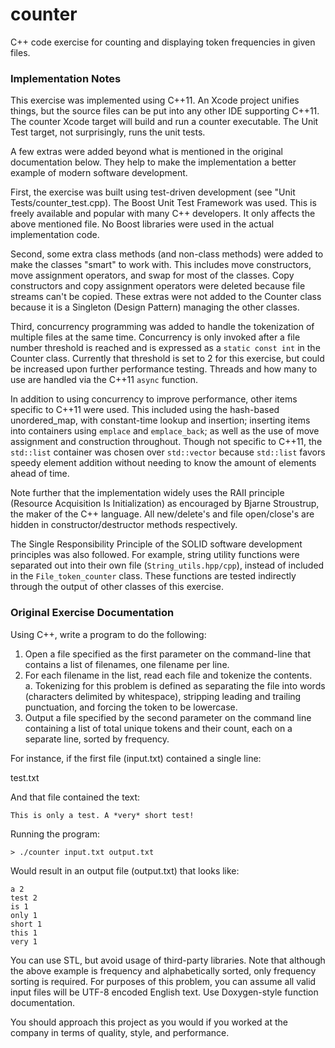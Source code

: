 # counter
C++ code exercise for counting and displaying token frequencies in given files. 

### Implementation Notes
This exercise was implemented using C++11. An Xcode project unifies things, but the source files can be put into any other IDE supporting C++11. The counter Xcode target will build and run a counter executable. The Unit Test target, not surprisingly, runs the unit tests. 

A few extras were added beyond what is mentioned in the original documentation below. They help to make the implementation a better example of modern software development. 

First, the exercise was built using test-driven development (see "Unit Tests/counter_test.cpp). The Boost Unit Test Framework was used. This is freely available and popular with many C++ developers. It only affects the above mentioned file. No Boost libraries were used in the actual implementation code. 

Second, some extra class methods (and non-class methods) were added to make the classes "smart" to work with. This includes move constructors, move assignment operators, and swap for most of the classes. Copy constructors and copy assignment operators were deleted because file streams can't be copied. These extras were not added to the Counter class because it is a Singleton (Design Pattern) managing the other classes.  

Third, concurrency programming was added to handle the tokenization of multiple files at the same time. Concurrency is only invoked after a file number threshold is reached and is expressed as a `static const int` in the Counter class. Currently that threshold is set to 2 for this exercise, but could be increased upon further performance testing. Threads and how many to use are handled via the C++11 `async` function.

In addition to using concurrency to improve performance, other items specific to C++11 were used. This included using the hash-based unordered_map,  with constant-time lookup and insertion; inserting items into containers using `emplace` and `emplace_back`; as well as the use of move assignment and construction throughout. Though not specific to C++11, the `std::list` container was chosen over `std::vector` because `std::list` favors speedy element addition without needing to know the amount of elements ahead of time. 

Note further that the implementation widely uses the RAII principle (Resource Acquisition Is Initialization) as encouraged by Bjarne Stroustrup, the maker of the C++ language. All new/delete's and file open/close's are hidden in constructor/destructor methods respectively.

The Single Responsibility Principle of the SOLID software development principles was also followed. For example, string utility functions were separated out into their own file (`String_utils.hpp/cpp`), instead of included in the `File_token_counter` class. These functions are tested indirectly through the output of other classes of this exercise. 

### Original Exercise Documentation

Using C++, write a program to do the following:

1. Open a file specified as the first parameter on the command-line that contains a list of
filenames, one filename per line.
2. For each filename in the list, read each file and tokenize the contents.  
  a. Tokenizing for this problem is defined as separating the file into words
(characters delimited by whitespace), stripping leading and trailing punctuation,
and forcing the token to be lowercase.
3. Output a file specified by the second parameter on the command line containing a list of
total unique tokens and their count, each on a separate line, sorted by frequency.

For instance, if the first file (input.txt) contained a single line:

test.txt

And that file contained the text:
```
This is only a test. A *very* short test!
```

Running the program:
```
> ./counter input.txt output.txt
```

Would result in an output file (output.txt) that looks like:
```
a 2
test 2
is 1
only 1
short 1
this 1
very 1
```

You can use STL, but avoid usage of third-party libraries. Note that although the above example
is frequency and alphabetically sorted, only frequency sorting is required. For purposes of this
problem, you can assume all valid input files will be UTF-8 encoded English text. Use
Doxygen-style function documentation.

You should approach this project as you would if you worked at the company in terms of quality, style,
and performance.
